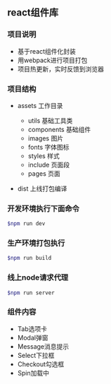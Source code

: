 ## react组件库

### 项目说明
+ 基于react组件化封装
+ 用webpack进行项目打包
+ 项目热更新，实时反馈到浏览器

### 项目结构
* assets 工作目录
	* utils 基础工具类
	* components 基础组件
	* images 图片
	* fonts 字体图标
	* styles 样式
	* include 页面段
	* pages 页面
	
* dist 上线打包编译


### 开发环境执行下面命令
```bash
$npm run dev
```

### 生产环境打包执行
```bash
$npm run build
```

### 线上node请求代理
```bash
$npm run server
```

### 组件内容
+ Tab选项卡
+ Modal弹窗
+ Message消息提示
+ Select下拉框
+ Checkout勾选框
+ Spin加载中
